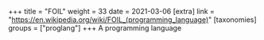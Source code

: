 +++
title = "FOIL"
weight = 33
date = 2021-03-06
[extra]
link = "https://en.wikipedia.org/wiki/FOIL_(programming_language)"
[taxonomies]
groups = ["proglang"]
+++
A programming language

